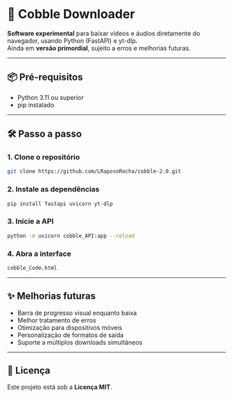 # 🚀 Cobble Downloader

**Software experimental** para baixar vídeos e áudios diretamente do navegador, usando Python (FastAPI) e yt-dlp.  
Ainda em **versão primordial**, sujeito a erros e melhorias futuras.

---

## 📦 Pré-requisitos

- Python 3.11 ou superior  
- pip instalado  

---

## 🛠️ Passo a passo

### 1. Clone o repositório

```bash
git clone https://github.com/LRaposoRocha/cobble-2.0.git
```

### 2. Instale as dependências

```bash
pip install fastapi uvicorn yt-dlp
```

### 3. Inicie a API

```bash
python -m uvicorn cobble_API:app --reload
```

### 4. Abra a interface

```bash
cobble_Code.html
```

---

## ✨ Melhorias futuras

- Barra de progresso visual enquanto baixa  
- Melhor tratamento de erros  
- Otimização para dispositivos móveis  
- Personalização de formatos de saída  
- Suporte a múltiplos downloads simultâneos  

---

## 📄 Licença

Este projeto está sob a **Licença MIT**.
